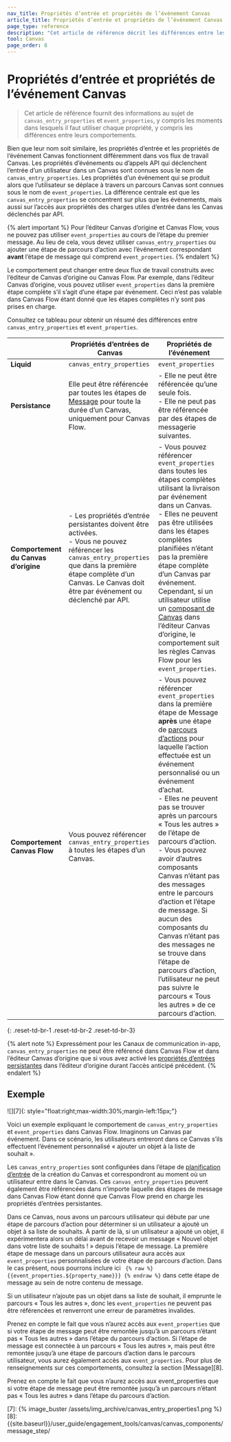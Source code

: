 ```yaml
---
nav_title: Propriétés d’entrée et propriétés de l’événement Canvas
article_title: Propriétés d’entrée et propriétés de l’événement Canvas
page_type: reference
description: "Cet article de référence décrit les différences entre les propriétés d’entrée et les propriétés de l’événement Canvas ainsi que le moment pour utiliser chacune de ces propriétés."
tool: Canvas
page_order: 8
---
```


# Propriétés d’entrée et propriétés de l’événement Canvas

> Cet article de référence fournit des informations au sujet de `canvas_entry_properties` et `event_properties`, y compris les moments dans lesquels il faut utiliser chaque propriété, y compris les différences entre leurs comportements.

Bien que leur nom soit similaire, les propriétés d’entrée et les propriétés de l’événement Canvas fonctionnent différemment dans vos flux de travail Canvas. Les propriétés d’événements ou d’appels API qui déclenchent l’entrée d’un utilisateur dans un Canvas sont connues sous le nom de `canvas_entry_properties`. Les propriétés d’un événement qui se produit alors que l’utilisateur se déplace à travers un parcours Canvas sont connues sous le nom de `event_properties`. La différence centrale est que les `canvas_entry_properties` se concentrent sur plus que les événements, mais aussi sur l’accès aux propriétés des charges utiles d’entrée dans les Canvas déclenchés par API.

{% alert important %}
Pour l’éditeur Canvas d’origine et Canvas Flow, vous ne pouvez pas utiliser `event_properties` au cours de l’étape du premier message. Au lieu de cela, vous devez utiliser `canvas_entry_properties` ou ajouter une étape de parcours d’action avec l’événement correspondant **avant** l’étape de message qui comprend `event_properties`.
{% endalert %}

Le comportement peut changer entre deux flux de travail construits avec l’éditeur de Canvas d’origine ou Canvas Flow. Par exemple, dans l’éditeur Canvas d’origine, vous pouvez utiliser `event_properties` dans la première étape complète s’il s’agit d’une étape par événement. Ceci n’est pas valable dans Canvas Flow étant donné que les étapes complètes n’y sont pas prises en charge. 

Consultez ce tableau pour obtenir un résumé des différences entre `canvas_entry_properties` et `event_properties`.

| | Propriétés d’entrées de Canvas | Propriétés de l’événement
|----|----|----|
| **Liquid** | `canvas_entry_properties` | `event_properties` |
| **Persistance** | Elle peut être référencée par toutes les étapes de [Message][1] pour toute la durée d’un Canvas, uniquement pour Canvas Flow. | - Elle ne peut être référencée qu’une seule fois. <br> - Elle ne peut pas être référencée par des étapes de messagerie suivantes. |
| **Comportement du Canvas d’origine** | - Les propriétés d’entrée persistantes doivent être activées. <br> - Vous ne pouvez référencer les `canvas_entry_properties` que dans la première étape complète d’un Canvas. Le Canvas doit être par événement ou déclenché par API. | - Vous pouvez référencer `event_properties` dans toutes les étapes complètes utilisant la livraison par événement dans un Canvas. <br> - Elles ne peuvent pas être utilisées dans les étapes complètes planifiées n’étant pas la première étape complète d’un Canvas par événement. Cependant, si un utilisateur utilise un [composant de Canvas][2] dans l’éditeur Canvas d’origine, le comportement suit les règles Canvas Flow pour les `event_properties`. |
| **Comportement Canvas Flow** | Vous pouvez référencer `canvas_entry_properties` à toutes les étapes d’un Canvas. | - Vous pouvez référencer `event_properties` dans la première étape de Message **après** une étape de [parcours d’actions][3] pour laquelle l’action effectuée est un événement personnalisé ou un événement d’achat. <br> - Elles ne peuvent pas se trouver après un parcours « Tous les autres » de l’étape de parcours d’action. <br> - Vous pouvez avoir d’autres composants Canvas n’étant pas des messages entre le parcours d’action et l’étape de message. Si aucun des composants du Canvas n’étant pas des messages ne se trouve dans l’étape de parcours d’action, l’utilisateur ne peut pas suivre le parcours « Tous les autres » de ce parcours d’action. | 
{: .reset-td-br-1 .reset-td-br-2 .reset-td-br-3}

{% alert note %}
Expressément pour les Canaux de communication in-app, `canvas_entry_properties` ne peut être référencé dans Canvas Flow et dans l’éditeur Canvas d’origine que si vous avez activé les [propriétés d’entrées persistantes]({{site.baseurl}}/user_guide/engagement_tools/canvas/create_a_canvas/canvas_persistent_entry_properties/) dans l’éditeur d’origine durant l’accès anticipé précédent.
{% endalert %}

## Exemple

![][7]{: style="float:right;max-width:30%;margin-left:15px;"}

Voici un exemple expliquant le comportement de `canvas_entry_properties` et `event_properties` dans Canvas Flow. Imaginons un Canvas par événement. Dans ce scénario, les utilisateurs entreront dans ce Canvas s’ils effectuent l’événement personnalisé « ajouter un objet à la liste de souhait ». 

Les `canvas_entry_properties` sont configurées dans l’étape de [planification d’entrée]({{site.baseurl}}/user_guide/engagement_tools/canvas/create_a_canvas/create_a_canvas#step-2b-set-your-canvas-entry-schedule) de la création du Canvas et correspondront au moment où un utilisateur entre dans le Canvas. Ces `canvas_entry_properties` peuvent également être référencées dans n’importe laquelle des étapes de message dans Canvas Flow étant donné que Canvas Flow prend en charge les propriétés d’entrées persistantes. 

Dans ce Canvas, nous avons un parcours utilisateur qui débute par une étape de parcours d’action pour déterminer si un utilisateur a ajouté un objet à sa liste de souhaits. À partir de là, si un utilisateur a ajouté un objet, il expérimentera alors un délai avant de recevoir un message « Nouvel objet dans votre liste de souhaits ! » depuis l’étape de message. La première étape de message dans un parcours utilisateur aura accès aux `event_properties` personnalisées de votre étape de parcours d’action. Dans le cas présent, nous pourrons inclure ici `` {% raw %} {{event_properties.${property_name}}} {% endraw %}`` dans cette étape de message au sein de notre contenu de message. 

Si un utilisateur n’ajoute pas un objet dans sa liste de souhait, il emprunte le parcours « Tous les autres », donc les `event_properties` ne peuvent pas être référencées et renverront une erreur de paramètres invalides.

Prenez en compte le fait que vous n’aurez accès aux `event_properties` que si votre étape de message peut être remontée jusqu’à un parcours n’étant pas « Tous les autres » dans l’étape du parcours d’action. Si l’étape de message est connectée à un parcours « Tous les autres », mais peut être remontée jusqu’à une étape de parcours d’action dans le parcours utilisateur, vous aurez également accès aux `event_properties`. Pour plus de renseignements sur ces comportements, consultez la section [Message][8].

Prenez en compte le fait que vous n’aurez accès aux event_properties que si votre étape de message peut être remontée jusqu’à un parcours n’étant pas « Tous les autres » dans l’étape du parcours d’action.

[1]: {{site.baseurl}}/user_guide/engagement_tools/canvas/canvas_components/message_step/
[2]: {{site.baseurl}}/user_guide/engagement_tools/canvas/canvas_components/
[3]: {{site.baseurl}}/user_guide/engagement_tools/canvas/canvas_components/action_paths/
[7]: {% image_buster /assets/img_archive/canvas_entry_properties1.png %}
[8]: {{site.baseurl}}/user_guide/engagement_tools/canvas/canvas_components/message_step/
